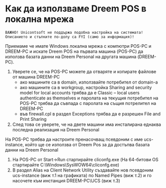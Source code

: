 # Как да използваме Dreem POS в локална мрежа

```{warning}
ВАЖНО! Unicontsoft не поддържа подобна настройка на системата! Описанието и стъпките по-долу са FYI (само за информация)!
```

Приемаме че имате Windows локална мрежа с компютри POS-PC и DREEM-PC и искате Dreem POS на първата машина (POS-PC) да използва базата данни на Dreem Personal на другата машина (DREEM-PC).

 1. Уверете се, че на POS-PC можете да отваряте и копирате файлове от машина DREEM-PC
    - ако машините са в domain, използвайте потребител от domain-а
    - ако машините са в workgroup, настройка Sharing and security model for local accounts трябва да е Classic – local users authenticate as themselves и паролата на текущия потребител на POS-PC трябва да съвпада с паролата на същия потрелител на DREEM-PC
    - във firewall.cpl в раздел Exceptions трябва да е разрешен File and Print Sharing
 2. След това се уверете, че на двете машини има инсталирана еднаква последна реализация на Dreem Personal

На POS-PC трябва да настроите пренасочващ псевдоним с име ucs-instance, който ще се използва от Dreem Pos за да достъпва базата данни на Dreem Personal

 1. На POS-PC от Start->Run стартирайте cliconfg.exe (На 64-битови OS стартирайте C:\Windows\SysWOW64\cliconfg.exe) 
 2. В раздел Alias на Client Network Utility създавайте нов псевдоним ucs-instance (виж т.1 на графиката) по Named Pipes (виж т.2) и го насочете към инстанция DREEM-PC\UCS (виж т.3)
